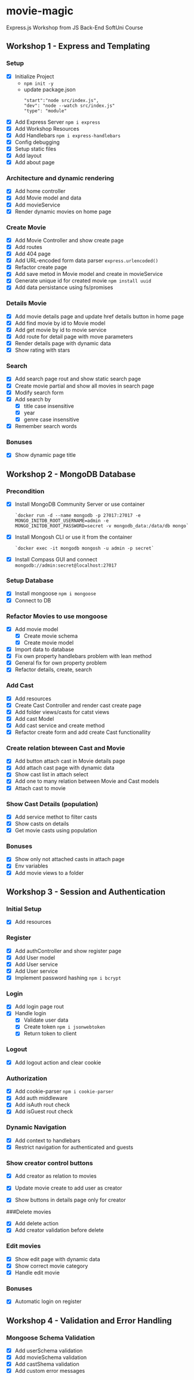 # movie-magic
Express.js Workshop from JS Back-End SoftUni Course

## Workshop 1 - Express and Templating

### Setup
- [x] Initialize Project
  - `npm init -y`
  - update package.json
    ```
    "start":"node src/index.js",
    "dev": "node --watch src/index.js"
    "type": "module"
    ```
- [x] Add Express Server `npm i express`
- [x] Add Workshop Resources
- [x] Add Handlebars `npm i express-handlebars`
- [x] Config debugging
- [x] Setup static files
- [x] Add layout
- [x] Add about page

### Architecture and dynamic rendering
- [x] Add home controller
- [x] Add Movie model and data
- [x] Add movieService
- [x] Render dynamic movies on home page

### Create Movie
- [x] Add Movie Controller and show create page
- [x]  Add routes
- [x]  Add 404 page
- [x]  Add URL-encoded form data parser `express.urlencoded()`
- [x]  Refactor create page
- [x]  Add save metod in Movie model and create in movieService
- [x]  Generate unique id for created movie `npm install uuid`
- [x]  Add data persistance using fs/promises

### Details Movie
- [x]  Add movie details page and update href details button in home page
- [x]  Add find movie by id to Movie model
- [x]  Add get movie by id to movie service
- [x]  Add route for detail page with move parameters
- [x]  Render details page with dynamic data 
- [x]  Show rating with stars

### Search

- [x]  Add search page rout and show static search page
- [x]  Create movie partial and show all movies in search page
- [x]  Modify search form
- [x]  Add search by
    - [x] title case insensitive 
    - [x] year 
    - [x] genre case insensitive 
- [x] Remember search words

### Bonuses

- [x] Show dynamic page title

## Workshop 2 - MongoDB Database

### Precondition

- [x] Install MongoDB Community Server or use container 

      `docker run -d --name mongodb -p 27017:27017 -e MONGO_INITDB_ROOT_USERNAME=admin -e MONGO_INITDB_ROOT_PASSWORD=secret -v mongodb_data:/data/db mongo`

- [x] Install Mongosh CLI оr use it from the container

      `docker exec -it mongodb mongosh -u admin -p secret`

- [x] Install Compass GUI and connect `mongodb://admin:secret@localhost:27017`

### Setup Database

- [x] Install mongoose `npm i mongoose`
- [x] Connect to DB

### Refactor Movies to use mongoose
 - [x] Add movie model
   - [x] Create movie schema
   - [x] Create movie model
 - [x] Import data to database
 - [x] Fix own property handlebars problem with lean method
 - [x] General fix for own property problem
 - [x] Refactor details, create, search

### Add Cast

- [x] Add resources
- [x] Create Cast Controller and render cast create page
- [x] Add folder views/casts for catst views
- [x] Add cast Model
- [x] Add cast service and create method
- [x] Refactor create form and add create Cast functionallity

### Create relation bteween Cast and Movie

- [x] Add button attach cast in Movie details page
- [x] Add attach cast page with dynamic data
- [x] Show cast list in attach select
- [x] Add one to many relation between Movie and Cast models
- [x] Attach cast to movie

### Show Cast Details (population)

- [x] Add service methot to filter casts
- [x] Show casts on details
- [x] Get movie casts using population

### Bonuses

- [x] Show only not attached casts in attach page
- [x] Env variables
- [x] Add movie views to a folder

## Workshop 3 - Session and Authentication

### Initial Setup

- [x] Add resources

### Register

- [x] Add authController and show register page
- [x] Add User model
- [x] Add User service
- [x] Add User service
- [x] Implement password hashing `npm i bcrypt`

### Login

- [x] Add login page rout
- [x] Handle login 
  - [x] Validate user data
  - [x] Create token `npm i jsonwebtoken`
  - [x] Return token to client

### Logout

- [x] Add logout action and clear cookie

### Authorization

- [x] Add cookie-parser `npm i cookie-parser`
- [x] Add auth middleware 
- [x] Add isAuth rout check
- [x] Add isGuest rout check

### Dynamic Navigation

- [x] Add context to handlebars
- [x] Restrict navigation for authenticated and guests

### Show creator control buttons

- [x] Add creator as relation to movies
- [x] Update movie create to add user as creator
- [x] Show buttons in details page only for creator


###Delete movies

- [x] Add delete action
- [x] Add creator validation before delete

### Edit movies

- [x] Show edit page with dynamic data
- [x] Show correct movie category 
- [x] Handle edit movie

### Bonuses
- [x] Automatic login on register

## Workshop 4 - Validation and Error Handling

### Mongoose Schema Validation

- [x] Add userSchema validation
- [x] Add movieSchema validation
- [x] Add castShema validation
- [x] Add custom error messages